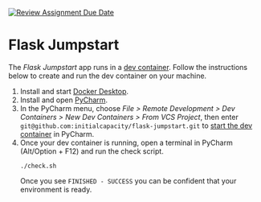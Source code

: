 [![Review Assignment Due Date](https://classroom.github.com/assets/deadline-readme-button-22041afd0340ce965d47ae6ef1cefeee28c7c493a6346c4f15d667ab976d596c.svg)](https://classroom.github.com/a/rNRj3ISX)
# Flask Jumpstart

The _Flask Jumpstart_ app runs in a [dev container](https://containers.dev/).
Follow the instructions below to create and run the dev container on your machine.

1.  Install and start [Docker Desktop](https://www.docker.com/products/docker-desktop/).
1.  Install and open [PyCharm](https://www.jetbrains.com/pycharm/).
1.  In the PyCharm menu, choose _File > Remote Development > Dev Containers > New Dev Containers > From VCS Project_,
    then enter `git@github.com:initialcapacity/flask-jumpstart.git` to [start the dev container](https://www.jetbrains.com/help/pycharm/connect-to-devcontainer.html#start_container_from_product)
    in PyCharm.
1.  Once your dev container is running, open a terminal in PyCharm (Alt/Option + F12) and run the check script.
    ```shell
    ./check.sh
    ```
    Once you see `FINISHED - SUCCESS` you can be confident that your environment is ready.
